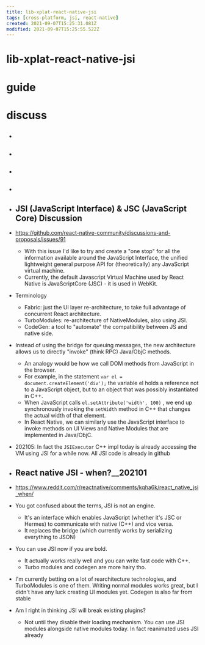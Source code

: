 ```yaml
---
title: lib-xplat-react-native-jsi
tags: [cross-platform, jsi, react-native]
created: 2021-09-07T15:25:31.081Z
modified: 2021-09-07T15:25:55.522Z
---
```


# lib-xplat-react-native-jsi

# guide

# discuss
- ## 

- ## 

- ## 

- ## 

- ## JSI (JavaScript Interface) & JSC (JavaScript Core) Discussion
- https://github.com/react-native-community/discussions-and-proposals/issues/91
  - With this issue I'd like to try and create a "one stop" for all the information available around the JavaScript Interface, the unified lightweight general purpose API for (theoretically) any JavaScript virtual machine.
  - Currently, the default Javascript Virtual Machine used by React Native is JavaScriptCore (JSC) - it is used in WebKit.
- Terminology
  - Fabric: just the UI layer re-architecture, to take full advantage of concurrent React architecture. 
  - TurboModules: re-architecture of NativeModules, also using JSI.  
  - CodeGen: a tool to "automate" the compatibility between JS and native side.  
- Instead of using the bridge for queuing messages, the new architecture allows us to directly "invoke" (think RPC) Java/ObjC methods.
  - An analogy would be how we call DOM methods from JavaScript in the browser. 
  - For example, in the statement `var el = document.createElement('div');` the variable el holds a reference not to a JavaScript object, but to an object that was possibly instantiated in C++. 
  - When JavaScript calls `el.setAttribute('width', 100)` , we end up synchronously invoking the `setWidth` method in C++ that changes the actual width of that element.
  - In React Native, we can similarly use the JavaScript interface to invoke methods on UI Views and Native Modules that are implemented in Java/ObjC.

- 202105: In fact the `JSIExecutor` C++ impl today is already accessing the VM using JSI for a while now. All JSI code is already in github

- ## React native JSI - when?__202101
- https://www.reddit.com/r/reactnative/comments/kqha6k/react_native_jsi_when/
- You got confused about the terms, JSI is not an engine. 
  - It's an interface which enables JavaScript (whether it's JSC or Hermes) to communicate with native (C++) and vice versa. 
  - It replaces the bridge (which currently works by serializing everything to JSON)

- You can use JSI now if you are bold. 
  - It actually works really well and you can write fast code with C++. 
  - Turbo modules and codegen are more hairy tho.
- I'm currently betting on a lot of rearchitecture technologies, and TurboModules is one of them. Writing normal modules works great, but I didn't have any luck creating UI modules yet. Codegen is also far from stable

- Am I right in thinking JSI will break existing plugins?
  - Not until they disable their loading mechanism. You can use JSI modules alongside native modules today. In fact reanimated uses JSI already
